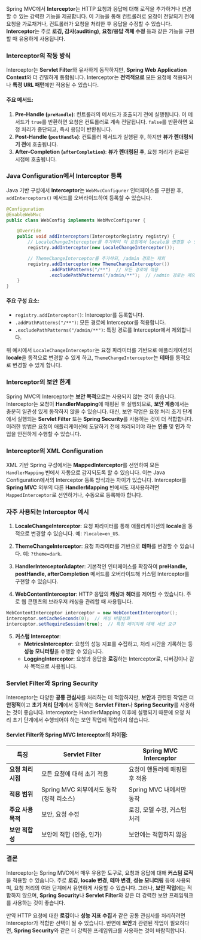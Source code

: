 Spring MVC에서 **Interceptor**는 HTTP 요청과 응답에 대해 로직을 추가하거나 변경할 수 있는 강력한 기능을 제공합니다. 이 기능을 통해 컨트롤러로 요청이 전달되기 전에 요청을 가로채거나, 컨트롤러가 요청을 처리한 후 응답을 수정할 수 있습니다. **Interceptor**는 주로 **로깅, 감사(auditing)**, **요청/응답 객체 수정** 등과 같은 기능을 구현할 때 유용하게 사용됩니다.

### Interceptor의 작동 방식

Interceptor는 **Servlet Filter**와 유사하게 동작하지만, **Spring Web Application Context**와 더 긴밀하게 통합됩니다. Interceptor는 **전역적으로** 모든 요청에 적용되거나 **특정 URL 패턴**에만 적용될 수 있습니다.

#### 주요 메서드:
1. **Pre-Handle (`preHandle`)**: 컨트롤러의 메서드가 호출되기 전에 실행됩니다. 이 메서드가 `true`를 반환하면 요청은 컨트롤러로 계속 전달됩니다. `false`를 반환하면 요청 처리가 중단되고, 즉시 응답이 반환됩니다.
2. **Post-Handle (`postHandle`)**: 컨트롤러 메서드가 실행된 후, 하지만 **뷰가 렌더링되기 전**에 호출됩니다. 
3. **After-Completion (`afterCompletion`)**: **뷰가 렌더링된 후**, 요청 처리가 완료된 시점에 호출됩니다.

### Java Configuration에서 Interceptor 등록

Java 기반 구성에서 **Interceptor**는 `WebMvcConfigurer` 인터페이스를 구현한 후, `addInterceptors()` 메서드를 오버라이드하여 등록할 수 있습니다.

```java
@Configuration
@EnableWebMvc
public class WebConfig implements WebMvcConfigurer {

    @Override
    public void addInterceptors(InterceptorRegistry registry) {
        // LocaleChangeInterceptor를 추가하여 각 요청에서 locale을 변경할 수 있게 함
        registry.addInterceptor(new LocaleChangeInterceptor());

        // ThemeChangeInterceptor를 추가하되, /admin 경로는 제외
        registry.addInterceptor(new ThemeChangeInterceptor())
                .addPathPatterns("/**")  // 모든 경로에 적용
                .excludePathPatterns("/admin/**");  // /admin 경로는 제외
    }
}
```

#### 주요 구성 요소:
- `registry.addInterceptor()`: Interceptor를 등록합니다.
- `.addPathPatterns("/**")`: 모든 경로에 Interceptor를 적용합니다.
- `.excludePathPatterns("/admin/**")`: 특정 경로를 Interceptor에서 제외합니다.

위 예시에서 `LocaleChangeInterceptor`는 요청 파라미터를 기반으로 애플리케이션의 **locale**을 동적으로 변경할 수 있게 하고, `ThemeChangeInterceptor`는 **테마**를 동적으로 변경할 수 있게 합니다.

### Interceptor의 보안 한계

Spring MVC의 Interceptor는 **보안 목적**으로는 사용되지 않는 것이 좋습니다. Interceptor는 요청이 **HandlerMapping**에 매핑된 후 실행되므로, **보안 계층**에서는 충분히 일관성 있게 동작하지 않을 수 있습니다. 대신, 보안 작업은 요청 처리 초기 단계에서 실행되는 **Servlet Filter** 또는 **Spring Security**를 사용하는 것이 더 적합합니다. 이러한 방법은 요청이 애플리케이션에 도달하기 전에 처리되어야 하는 **인증** 및 **인가** 작업을 안전하게 수행할 수 있습니다.

### Interceptor의 XML Configuration

XML 기반 Spring 구성에서는 **MappedInterceptor**를 선언하여 모든 `HandlerMapping` 빈에서 자동으로 감지되도록 할 수 있습니다. 이는 Java Configuration에서의 Interceptor 등록 방식과는 차이가 있습니다. Interceptor를 **Spring MVC** 외부의 다른 **HandlerMapping** 빈에서도 재사용하려면 `MappedInterceptor`로 선언하거나, 수동으로 등록해야 합니다.

### 자주 사용되는 Interceptor 예시

1. **LocaleChangeInterceptor**: 요청 파라미터를 통해 애플리케이션의 **locale**을 동적으로 변경할 수 있습니다. 예: `?locale=en_US`.
   
2. **ThemeChangeInterceptor**: 요청 파라미터를 기반으로 **테마**를 변경할 수 있습니다. 예: `?theme=dark`.

3. **HandlerInterceptorAdapter**: 기본적인 인터페이스를 확장하여 **preHandle, postHandle, afterCompletion** 메서드를 오버라이드해 커스텀 Interceptor를 구현할 수 있습니다.

4. **WebContentInterceptor**: HTTP 응답의 **캐싱**과 **헤더**를 제어할 수 있습니다. 주로 웹 콘텐츠의 브라우저 캐싱을 관리할 때 사용됩니다.

```java
WebContentInterceptor interceptor = new WebContentInterceptor();
interceptor.setCacheSeconds(0);  // 캐싱 비활성화
interceptor.setRequireSession(true);  // 특정 페이지에 대해 세션 요구
```

5. **커스텀 Interceptor**:
   - **MetricsInterceptor**: 요청의 성능 지표를 수집하고, 처리 시간을 기록하는 등 **성능 모니터링**을 수행할 수 있습니다.
   - **LoggingInterceptor**: 요청과 응답을 **로깅**하는 Interceptor로, 디버깅이나 감사 목적으로 사용됩니다.

### Servlet Filter와 Spring Security

Interceptor는 다양한 **공통 관심사**를 처리하는 데 적합하지만, **보안**과 관련된 작업은 더 **안정적**이고 **초기 처리 단계**에서 동작하는 **Servlet Filter**나 **Spring Security**를 사용하는 것이 좋습니다. Interceptor는 HandlerMapping 이후에 실행되기 때문에 요청 처리 초기 단계에서 수행되어야 하는 보안 작업에 적합하지 않습니다.

#### Servlet Filter와 Spring MVC Interceptor의 차이점:

| 특징                | **Servlet Filter**                  | **Spring MVC Interceptor**          |
|---------------------|-------------------------------------|-------------------------------------|
| **요청 처리 시점**   | 모든 요청에 대해 초기 적용          | 요청이 핸들러에 매핑된 후 적용      |
| **적용 범위**        | Spring MVC 외부에서도 동작 (정적 리소스) | Spring MVC 내에서만 동작            |
| **주요 사용 목적**   | 보안, 요청 수정                     | 로깅, 모델 수정, 커스텀 처리         |
| **보안 적합성**      | 보안에 적합 (인증, 인가)            | 보안에는 적합하지 않음              |

### 결론

Interceptor는 Spring MVC에서 매우 유용한 도구로, 요청과 응답에 대해 **커스텀 로직**을 적용할 수 있습니다. 주로 **로깅**, **locale 변경**, **테마 변경**, **성능 모니터링** 등에 사용되며, 요청 처리의 여러 단계에서 유연하게 사용할 수 있습니다. 그러나, **보안 작업**에는 적합하지 않으며, **Spring Security**나 **Servlet Filter**와 같은 더 강력한 보안 프레임워크를 사용하는 것이 좋습니다.

만약 HTTP 요청에 대한 **로깅**이나 **성능 지표 수집**과 같은 공통 관심사를 처리하려면 Interceptor가 적합한 선택이 될 수 있습니다. 반면에 **보안**과 관련된 작업이 필요하다면, **Spring Security**와 같은 더 강력한 프레임워크를 사용하는 것이 바람직합니다.